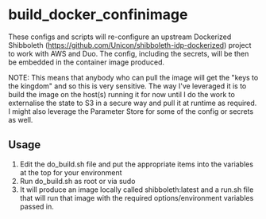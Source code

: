 # build_docker_confinimage
These configs and scripts will re-configure an upstream Dockerized Shibboleth (https://github.com/Unicon/shibboleth-idp-dockerized) project to work with AWS and Duo. The config, including the secrets, will be then be embedded in the container image produced. 

NOTE: This means that anybody who can pull the image will get the "keys to the kingdom" and so this is very sensitive. The way I've leveraged it is to build the image on the host(s) running it for now until I do the work to externalise the state to S3 in a secure way and pull it at runtime as required. I might also leverage the Parameter Store for some of the config or secrets as well.

## Usage
1. Edit the do_build.sh file and put the appropriate items into the variables at the top for your environment
1. Run do_build.sh as root or via sudo
1. It will produce an image locally called shibboleth:latest and a run.sh file that will run that image with the required options/environment variables passed in.